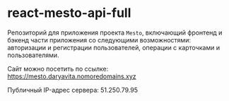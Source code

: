 # react-mesto-api-full
Репозиторий для приложения проекта `Mesto`, включающий фронтенд и бэкенд части приложения со следующими возможностями: авторизации и регистрации пользователей, операции с карточками и пользователями.
  
Сайт можно посетить по ссылке: https://mesto.daryavita.nomoredomains.xyz

Публичный IP-адрес сервера: 51.250.79.95
